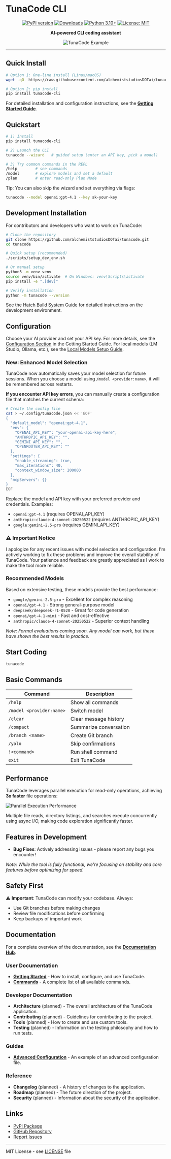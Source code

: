 # TunaCode CLI

<div align="center">

[![PyPI version](https://badge.fury.io/py/tunacode-cli.svg)](https://badge.fury.io/py/tunacode-cli)
[![Downloads](https://pepy.tech/badge/tunacode-cli)](https://pepy.tech/project/tunacode-cli)
[![Python 3.10+](https://img.shields.io/badge/python-3.10+-blue.svg)](https://www.python.org/downloads/)
[![License: MIT](https://img.shields.io/badge/License-MIT-yellow.svg)](https://opensource.org/licenses/MIT)

**AI-powered CLI coding assistant**

![TunaCode Example](assets/tunacode_example.png)

</div>

---

## Quick Install

```bash
# Option 1: One-line install (Linux/macOS)
wget -qO- https://raw.githubusercontent.com/alchemiststudiosDOTai/tunacode/master/scripts/install_linux.sh | bash

# Option 2: pip install
pip install tunacode-cli
```

For detailed installation and configuration instructions, see the [**Getting Started Guide**](documentation/user/getting-started.md).

## Quickstart

```bash
# 1) Install
pip install tunacode-cli

# 2) Launch the CLI
tunacode --wizard   # guided setup (enter an API key, pick a model)

# 3) Try common commands in the REPL
/help        # see commands
/model       # explore models and set a default
/plan        # enter read-only Plan Mode
```

Tip: You can also skip the wizard and set everything via flags:

```bash
tunacode --model openai:gpt-4.1 --key sk-your-key
```

## Development Installation

For contributors and developers who want to work on TunaCode:

```bash
# Clone the repository
git clone https://github.com/alchemiststudiosDOTai/tunacode.git
cd tunacode

# Quick setup (recommended)
./scripts/setup_dev_env.sh

# Or manual setup
python3 -m venv venv
source venv/bin/activate  # On Windows: venv\Scripts\activate
pip install -e ".[dev]"

# Verify installation
python -m tunacode --version
```

See the [Hatch Build System Guide](documentation/development/hatch-build-system.md) for detailed instructions on the development environment.

## Configuration

Choose your AI provider and set your API key. For more details, see the [Configuration Section](documentation/user/getting-started.md#2-configuration) in the Getting Started Guide. For local models (LM Studio, Ollama, etc.), see the [Local Models Setup Guide](documentation/configuration/local-models.md).

### New: Enhanced Model Selection

TunaCode now automatically saves your model selection for future sessions. When you choose a model using `/model <provider:name>`, it will be remembered across restarts.

**If you encounter API key errors**, you can manually create a configuration file that matches the current schema:

```bash
# Create the config file
cat > ~/.config/tunacode.json << 'EOF'
{
  "default_model": "openai:gpt-4.1",
  "env": {
    "OPENAI_API_KEY": "your-openai-api-key-here",
    "ANTHROPIC_API_KEY": "",
    "GEMINI_API_KEY": "",
    "OPENROUTER_API_KEY": ""
  },
  "settings": {
    "enable_streaming": true,
    "max_iterations": 40,
    "context_window_size": 200000
  },
  "mcpServers": {}
}
EOF
```

Replace the model and API key with your preferred provider and credentials. Examples:
- `openai:gpt-4.1` (requires OPENAI_API_KEY)
- `anthropic:claude-4-sonnet-20250522` (requires ANTHROPIC_API_KEY)
- `google:gemini-2.5-pro` (requires GEMINI_API_KEY)

### ⚠️ Important Notice

I apologize for any recent issues with model selection and configuration. I'm actively working to fix these problems and improve the overall stability of TunaCode. Your patience and feedback are greatly appreciated as I work to make the tool more reliable.

### Recommended Models

Based on extensive testing, these models provide the best performance:

- `google/gemini-2.5-pro` - Excellent for complex reasoning
- `openai/gpt-4.1` - Strong general-purpose model
- `deepseek/deepseek-r1-0528` - Great for code generation
- `openai/gpt-4.1-mini` - Fast and cost-effective
- `anthropic/claude-4-sonnet-20250522` - Superior context handling

_Note: Formal evaluations coming soon. Any model can work, but these have shown the best results in practice._

## Start Coding

```bash
tunacode
```

## Basic Commands

| Command                  | Description            |
| ------------------------ | ---------------------- |
| `/help`                  | Show all commands      |
| `/model <provider:name>` | Switch model           |
| `/clear`                 | Clear message history  |
| `/compact`               | Summarize conversation |
| `/branch <name>`         | Create Git branch      |
| `/yolo`                  | Skip confirmations     |
| `!<command>`             | Run shell command      |
| `exit`                   | Exit TunaCode          |

## Performance

TunaCode leverages parallel execution for read-only operations, achieving **3x faster** file operations:

![Parallel Execution Performance](docs/assets/parrelel_work_3x.png)

Multiple file reads, directory listings, and searches execute concurrently using async I/O, making code exploration significantly faster.

## Features in Development

- **Bug Fixes**: Actively addressing issues - please report any bugs you encounter!

_Note: While the tool is fully functional, we're focusing on stability and core features before optimizing for speed._

## Safety First

⚠️ **Important**: TunaCode can modify your codebase. Always:

- Use Git branches before making changes
- Review file modifications before confirming
- Keep backups of important work

## Documentation

For a complete overview of the documentation, see the [**Documentation Hub**](documentation/README.md).

### User Documentation

- [**Getting Started**](documentation/user/getting-started.md) - How to install, configure, and use TunaCode.
- [**Commands**](documentation/user/commands.md) - A complete list of all available commands.

### Developer Documentation

- **Architecture** (planned) - The overall architecture of the TunaCode application.
- **Contributing** (planned) - Guidelines for contributing to the project.
- **Tools** (planned) - How to create and use custom tools.
- **Testing** (planned) - Information on the testing philosophy and how to run tests.

### Guides

- [**Advanced Configuration**](documentation/configuration/config-file-example.md) - An example of an advanced configuration file.

### Reference

- **Changelog** (planned) - A history of changes to the application.
- **Roadmap** (planned) - The future direction of the project.
- **Security** (planned) - Information about the security of the application.

## Links

- [PyPI Package](https://pypi.org/project/tunacode-cli/)
- [GitHub Repository](https://github.com/alchemiststudiosDOTai/tunacode)
- [Report Issues](https://github.com/alchemiststudiosDOTai/tunacode/issues)

---

MIT License - see [LICENSE](LICENSE) file
